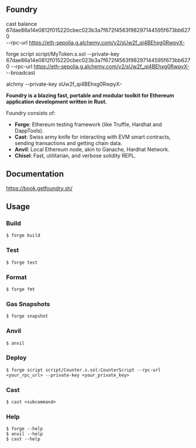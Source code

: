 ## Foundry

cast balance 67dae86a14e0812f015220cbec023b3a7f672f4563f98297144595f673bb6270 \
  --rpc-url https://eth-sepolia.g.alchemy.com/v2/sUw2f_qi4BEhxg0RwpyX-


forge script script/MyToken.s.sol --private-key 67dae86a14e0812f015220cbec023b3a7f672f4563f98297144595f673bb6270 --rpc-url https://eth-sepolia.g.alchemy.com/v2/sUw2f_qi4BEhxg0RwpyX- --broadcast

alchmy --private-key sUw2f_qi4BEhxg0RwpyX-



**Foundry is a blazing fast, portable and modular toolkit for Ethereum application development written in Rust.**

Foundry consists of:

-   **Forge**: Ethereum testing framework (like Truffle, Hardhat and DappTools).
-   **Cast**: Swiss army knife for interacting with EVM smart contracts, sending transactions and getting chain data.
-   **Anvil**: Local Ethereum node, akin to Ganache, Hardhat Network.
-   **Chisel**: Fast, utilitarian, and verbose solidity REPL.

## Documentation

https://book.getfoundry.sh/

## Usage

### Build

```shell
$ forge build
```

### Test

```shell
$ forge test
```

### Format

```shell
$ forge fmt
```

### Gas Snapshots

```shell
$ forge snapshot
```

### Anvil

```shell
$ anvil
```

### Deploy

```shell
$ forge script script/Counter.s.sol:CounterScript --rpc-url <your_rpc_url> --private-key <your_private_key>
```

### Cast

```shell
$ cast <subcommand>
```

### Help

```shell
$ forge --help
$ anvil --help
$ cast --help
```
